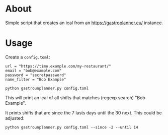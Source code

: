 # About

Simple script that creates an ical from an https://gastroplanner.eu/ instance.

# Usage

Create a `config.toml`:
```
url = "https://time.example.com/my-restaurant/"
email = "bob@example.com"
password = "secretpassword"
name_filter = "Bob Example"
```

```
python gastrounplanner.py config.toml
```

This will print an ical of all shifts that matches (regexp search) "Bob Example".

It prints shifts that are since the 7 lasts days until the 30 next. This could be adjusted:
```
python gastrounplanner.py config.toml --since -2 --until 14
```
